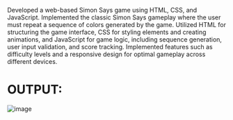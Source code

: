 Developed a web-based Simon Says game using HTML, CSS, and JavaScript. Implemented the classic Simon Says gameplay where the user must repeat a sequence of colors generated by the game. Utilized HTML for structuring the game interface, CSS for styling elements and creating animations, and JavaScript for game logic, including sequence generation, user input validation, and score tracking. Implemented features such as difficulty levels and a responsive design for optimal gameplay across different devices.
# OUTPUT:
![image](https://github.com/user-attachments/assets/ff3863fe-8a8c-4b75-93f7-be6aed4198f4)

